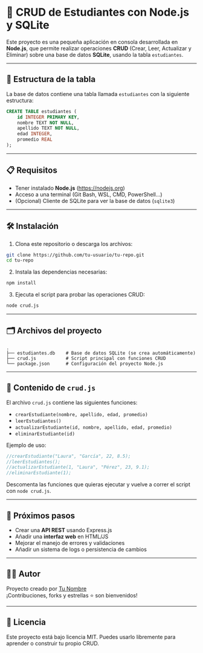 # 📘 CRUD de Estudiantes con Node.js y SQLite

Este proyecto es una pequeña aplicación en consola desarrollada en **Node.js**, que permite realizar operaciones **CRUD** (Crear, Leer, Actualizar y Eliminar) sobre una base de datos **SQLite**, usando la tabla `estudiantes`.

---

## 🧱 Estructura de la tabla

La base de datos contiene una tabla llamada `estudiantes` con la siguiente estructura:

```sql
CREATE TABLE estudiantes (
    id INTEGER PRIMARY KEY,
    nombre TEXT NOT NULL,
    apellido TEXT NOT NULL,
    edad INTEGER,
    promedio REAL
);
```

---

## 📋 Requisitos

- Tener instalado **Node.js** (https://nodejs.org)
- Acceso a una terminal (Git Bash, WSL, CMD, PowerShell…)
- (Opcional) Cliente de SQLite para ver la base de datos (`sqlite3`)

---

## 🛠️ Instalación

1. Clona este repositorio o descarga los archivos:

```bash
git clone https://github.com/tu-usuario/tu-repo.git
cd tu-repo
```

2. Instala las dependencias necesarias:

```bash
npm install
```

3. Ejecuta el script para probar las operaciones CRUD:

```bash
node crud.js
```

---

## 🗂️ Archivos del proyecto

```
.
├── estudiantes.db    # Base de datos SQLite (se crea automáticamente)
├── crud.js           # Script principal con funciones CRUD
└── package.json      # Configuración del proyecto Node.js
```

---

## 🔧 Contenido de `crud.js`

El archivo `crud.js` contiene las siguientes funciones:

- `crearEstudiante(nombre, apellido, edad, promedio)`  
- `leerEstudiantes()`  
- `actualizarEstudiante(id, nombre, apellido, edad, promedio)`  
- `eliminarEstudiante(id)`

Ejemplo de uso:

```javascript
//crearEstudiante("Laura", "García", 22, 8.5);
//leerEstudiantes();
//actualizarEstudiante(1, "Laura", "Pérez", 23, 9.1);
//eliminarEstudiante(1);
```

Descomenta las funciones que quieras ejecutar y vuelve a correr el script con `node crud.js`.

---

## 🚀 Próximos pasos

- Crear una **API REST** usando Express.js
- Añadir una **interfaz web** en HTML/JS
- Mejorar el manejo de errores y validaciones
- Añadir un sistema de logs o persistencia de cambios

---

## 🧑‍💻 Autor

Proyecto creado por [Tu Nombre](https://github.com/tu-usuario)  
¡Contribuciones, forks y estrellas ⭐ son bienvenidos!

---

## 📜 Licencia

Este proyecto está bajo licencia MIT. Puedes usarlo libremente para aprender o construir tu propio CRUD.

```





